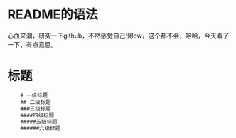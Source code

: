 # README的语法

心血来潮，研究一下github，不然感觉自己很low，这个都不会，哈哈，今天看了一下，有点意思。

# 标题


```html
	# 一级标题
	## 二级标题
	###三级标题
	####四级标题
	#####五级标题
	######六级标题
```

